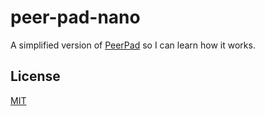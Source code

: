 # peer-pad-nano

A simplified version of [PeerPad](https://peerpad.net/) so I can learn how it works.

## License

[MIT](https://github.com/ipfs-shipyard/peer-pad/blob/master/LICENSE)
